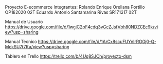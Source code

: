 Proyecto E-ecommerce
Integrantes:
Rolando Enrique Orellana Portillo OP182020 02T
Eduardo Antonio Santamarina Rivas SR171317 02T

Manual de Usuario
https://drive.google.com/file/d/1wgiC2pF4cdq3vGcZJsfVbh80NDZCEc9k/view?usp=sharing

Manual Tecnico
https://drive.google.com/file/d/1ArCx8scuFUYnlrROOj0-Q-MekSU7t7Ka/view?usp=sharing

Tablero en Trello
https://trello.com/b/4Ug8SJCh/proyecto-dsm
